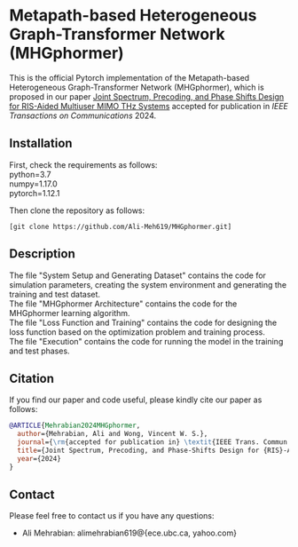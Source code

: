 # Metapath-based Heterogeneous Graph-Transformer Network (MHGphormer)

This is the official Pytorch implementation of the Metapath-based Heterogeneous Graph-Transformer Network (MHGphormer), which is proposed in our paper [Joint Spectrum, Precoding, and Phase Shifts Design for RIS-Aided Multiuser MIMO THz Systems](https://openreview.net/pdf?id=hxEIgUXLFF) accepted for publication in *IEEE Transactions on Communications* 2024.

## Installation

First, check the requirements as follows:\
python=3.7\
numpy=1.17.0\
pytorch=1.12.1



Then clone the repository as follows:
```shell
[git clone https://github.com/Ali-Meh619/MHGphormer.git]
```

## Description

The file "System Setup and Generating Dataset" contains the code for simulation parameters, creating the system environment and generating the training and test dataset.\
The file "MHGphormer Architecture" contains the code for the MHGphormer learning algorithm.\
The file "Loss Function and Training" contains the code for designing the loss function based on the optimization problem and training process.\
The file "Execution" contains the code for running the model in the training and test phases.


## Citation

If you find our paper and code useful, please kindly cite our paper as follows:
```bibtex
@ARTICLE{Mehrabian2024MHGphormer,
  author={Mehrabian, Ali and Wong, Vincent W. S.},
  journal={\rm{accepted for publication in} \textit{IEEE Trans. Commun.}}, 
  title={Joint Spectrum, Precoding, and Phase-Shifts Design for {RIS}-Aided Multiuser {MIMO} {TH}z Systems}, 
  year={2024}
}
```

## Contact

Please feel free to contact us if you have any questions:
- Ali Mehrabian: alimehrabian619@{ece.ubc.ca, yahoo.com}

